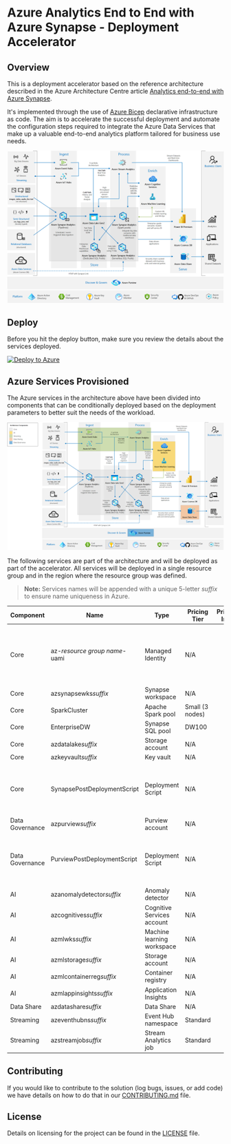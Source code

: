 # Azure Analytics End to End with Azure Synapse - Deployment Accelerator

## Overview

This is a deployment accelerator based on the reference architecture described in the Azure Architecture Centre article [Analytics end-to-end with Azure Synapse](https://docs.microsoft.com/en-us/azure/architecture/example-scenario/dataplate2e/data-platform-end-to-end). 

It's implemented through the use of [Azure Bicep](https://github.com/Azure/bicep) declarative infrastructure as code. The aim is to accelerate the successful deployment and automate the configuration steps required to integrate the Azure Data Services that make up a valuable end-to-end analytics platform tailored for business use needs.

![Reference Architecture](./Diagrams/AzureAnalyticsEndToEnd.png)

## Deploy

Before you hit the deploy button, make sure you review the details about the services deployed.

[![Deploy to Azure](https://aka.ms/deploytoazurebutton)](https://portal.azure.com/#create/Microsoft.Template/uri/https%3A%2F%2Fraw.githubusercontent.com%2FfabragaMS%2FAzureAnalyticsE2E%2Fmaster%2FDeploy%2FAzureAnalyticsE2E.bicep)

## Azure Services Provisioned

The Azure services in the architecture above have been divided into components that can be conditionally deployed based on the deployment parameters to better suit the needs of the workload.


![Achitecture Components](./Diagrams/ArchitectureComponents.png)

The following services are part of the architecture and will be deployed as part of the accelerator. All services will be deployed in a single resource group and in the region where the resource group was defined.

> **Note:** Services names will be appended with a unique 5-letter *suffix* to ensure name uniqueness in Azure.

Component        |Name                           | Type                      | Pricing Tier             |Pricing Info   | Conditional  |Notes
-----------------|-------------------------------|---------------------------|--------------------------|---------------|--------------|------------
Core             |az-*resource group name*-uami  |Managed Identity           | N/A                      |               |              | Required to run post-deployment scripts. Should be deleted once deployment is complete.
Core             |azsynapsewks*suffix*           |Synapse workspace          | N/A                      |               | No           |
Core             |SparkCluster                   |Apache Spark pool          | Small (3 nodes)          |               | No           |
Core             |EnterpriseDW                   |Synapse SQL pool           | DW100                    |               | Yes          |
Core             |azdatalake*suffix*             |Storage account            | N/A                      |               | No           |
Core             |azkeyvault*suffix*             |Key vault                  | N/A                      |               | No           |
Core             |SynapsePostDeploymentScript    |Deployment Script          | N/A                      |               | No           |Deployment script resources will be automatically deleted after 24hs.
Data Governance  |azpurview*suffix*              |Purview account            | N/A                      |               | Yes          |
Data Governance  |PurviewPostDeploymentScript    |Deployment Script          | N/A                      |               | Yes          | Deployment script resources will be automatically deleted after 24hs.
AI               |azanomalydetector*suffix*      |Anomaly detector           | N/A                      |               | Yes          |
AI               |azcognitives*suffix*           |Cognitive Services account | N/A                      |               | Yes          |
AI               |azmlwks*suffix*                |Machine learning workspace | N/A                      |               | Yes          |
AI               |azmlstorage*suffix*            |Storage account            | N/A                      |               | Yes          |
AI               |azmlcontainerreg*suffix*       |Container registry         | N/A                      |               | Yes          |
AI               |azmlappinsights*suffix*        |Application Insights       | N/A                      |               | Yes          |
Data Share       |azdatashare*suffix*            |Data Share                 | N/A                      |               | Yes          |
Streaming        |azeventhubns*suffix*           |Event Hub namespace        | Standard                 |               | Yes          |
Streaming        |azstreamjob*suffix*            |Stream Analytics job       | Standard                 |               | Yes          |



## Contributing
If you would like to contribute to the solution (log bugs, issues, or add code) we have details on how to do that in our [CONTRIBUTING.md](https://github.com/fabragaMS/AzureAnalyticsE2E/blob/master/README.md) file.


## License
Details on licensing for the project can be found in the [LICENSE](https://github.com/fabragaMS/AzureAnalyticsE2E/blob/master/LICENSE) file.